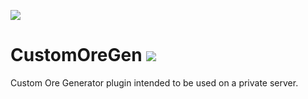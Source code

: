 <a href="https://codeclimate.com/github/md5sha256/CustomOreGen/maintainability"><img src="https://api.codeclimate.com/v1/badges/13b06d2b61eff485bf4c/maintainability" /></a>
# CustomOreGen <a href="https://codeclimate.com/github/md5sha256/CustomOreGen/test_coverage"><img src="https://api.codeclimate.com/v1/badges/13b06d2b61eff485bf4c/test_coverage" /></a>
Custom Ore Generator plugin intended to be used on a private server.

